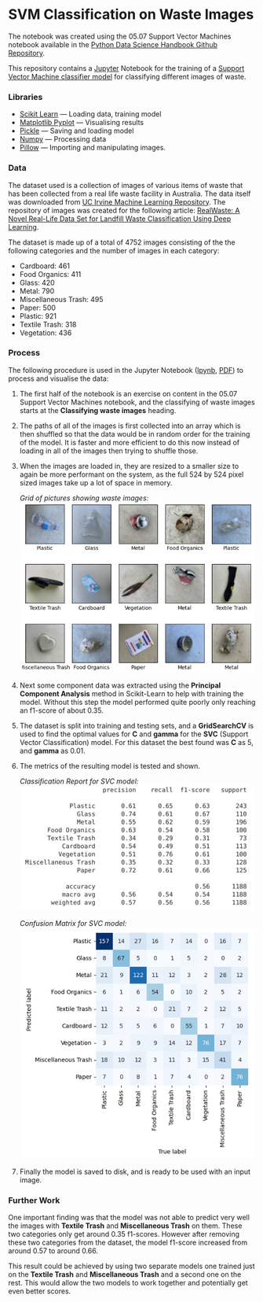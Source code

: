# SVM Classification on Waste Images

The notebook was created using the 05.07 Support Vector Machines notebook available in the [Python Data Science Handbook Github Repository](https://github.com/jakevdp/PythonDataScienceHandbook).

This repository contains a [Jupyter](https://jupyter.org/) Notebook for the training of a [Support Vector Machine classifier model](https://scikit-learn.org/stable/modules/svm.html) for classifying different images of waste.

### Libraries

- [Scikit Learn](https://scikit-learn.org/stable/) — Loading data, training model
- [Matplotlib Pyplot](https://matplotlib.org/stable/) — Visualising results
- [Pickle](https://docs.python.org/3/library/pickle.html) — Saving and loading model
- [Numpy](https://numpy.org/) — Processing data
- [Pillow](https://pillow.readthedocs.io/en/stable/) — Importing and manipulating images.

### Data

The dataset used is a collection of images of various items of waste that has been collected from a real life waste facility in Australia. The data itself was downloaded from [UC Irvine Machine Learning Repository](https://archive.ics.uci.edu/dataset/908/realwaste). The repository of images was created for the following article: [RealWaste: A Novel Real-Life Data Set for Landfill Waste Classification Using Deep Learning](https://www.mdpi.com/2078-2489/14/12/633).

The dataset is made up of a total of 4752 images consisting of the the following categories and the number of images in each category:

- Cardboard: 461
- Food Organics: 411
- Glass: 420
- Metal: 790
- Miscellaneous Trash: 495
- Paper: 500
- Plastic: 921
- Textile Trash: 318
- Vegetation: 436

### Process

The following procedure is used in the Jupyter Notebook ([Ipynb](Notebooks/SVM_Classification.ipynb), [PDF](Notebooks/SVM_Classification.pdf)) to process and visualise the data:

1. The first half of the notebook is an exercise on content in the 05.07 Support Vector Machines notebook, and the classifying of waste images starts at the **Classifying waste images** heading.
2. The paths of all of the images is first collected into an array which is then shuffled so that the data would be in random order for the training of the model. It is faster and more efficient to do this now instead of loading in all of the images then trying to shuffle those.
3. When the images are loaded in, they are resized to a smaller size to again be more performant on the system, as the full 524 by 524 pixel sized images take up a lot of space in memory.

   _Grid of pictures showing waste images:_  
   ![Waste Grid](Images/waste_grid.png)

4. Next some component data was extracted using the **Principal Component Analysis** method in Scikit-Learn to help with training the model. Without this step the model performed quite poorly only reaching an f1-score of about 0.35.

5. The dataset is split into training and testing sets, and a **GridSearchCV** is used to find the optimal values for **C** and **gamma** for the **SVC** (Support Vector Classification) model. For this dataset the best found was **C** as 5, and **gamma** as 0.01.

6. The metrics of the resulting model is tested and shown.

   _Classification Report for SVC model:_  
   ![Classification Report](Images/classification_report_svc.png)

   _Confusion Matrix for SVC model:_  
   ![Confusion Matrix](Images/confusion_matrix_svc.png)

7. Finally the model is saved to disk, and is ready to be used with an input image.

### Further Work

One important finding was that the model was not able to predict very well the images with **Textile Trash** and **Miscellaneous Trash** on them. These two categories only get around 0.35 f1-scores. However after removing these two categories from the dataset, the model f1-score increased from around 0.57 to around 0.66.

This result could be achieved by using two separate models one trained just on the **Textile Trash** and **Miscellaneous Trash** and a second one on the rest. This would allow the two models to work together and potentially get even better scores.
